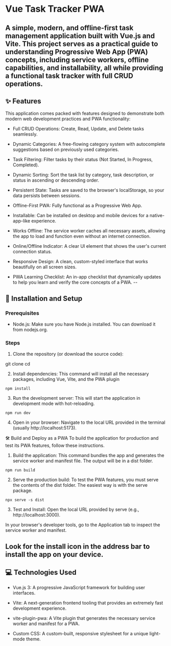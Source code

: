 #  Vue Task Tracker PWA
A simple, modern, and offline-first task management application built with Vue.js and Vite. This project serves as a practical guide to understanding Progressive Web App (PWA) concepts, including service workers, offline capabilities, and installability, all while providing a functional task tracker with full CRUD operations.
--

## ✨ Features 
This application comes packed with features designed to demonstrate both modern web development practices and PWA functionality:

- Full CRUD Operations: Create, Read, Update, and Delete tasks seamlessly.

- Dynamic Categories: A free-flowing category system with autocomplete suggestions based on previously used categories.

- Task Filtering: Filter tasks by their status (Not Started, In Progress, Completed).

- Dynamic Sorting: Sort the task list by category, task description, or status in ascending or descending order.

- Persistent State: Tasks are saved to the browser's localStorage, so your data persists between sessions.

- Offline-First PWA: Fully functional as a Progressive Web App.

- Installable: Can be installed on desktop and mobile devices for a native-app-like experience.

- Works Offline: The service worker caches all necessary assets, allowing the app to load and function even without an internet connection.

- Online/Offline Indicator: A clear UI element that shows the user's current connection status.

- Responsive Design: A clean, custom-styled interface that works beautifully on all screen sizes.

- PWA Learning Checklist: An in-app checklist that dynamically updates to help you learn and verify the core concepts of a PWA.
--

## 🚀 Installation and Setup

### Prerequisites
- Node.js: Make sure you have Node.js installed. You can download it from nodejs.org.

### Steps
1. Clone the repository (or download the source code):

git clone <your-repository-url>
cd <your-project-directory>

2. Install dependencies:
This command will install all the necessary packages, including Vue, Vite, and the PWA plugin
```
npm install
```
3. Run the development server:
This will start the application in development mode with hot-reloading.
```
npm run dev
```
4. Open in your browser:
Navigate to the local URL provided in the terminal (usually http://localhost:5173).

🛠️ Build and Deploy as a PWA
To build the application for production and test its PWA features, follow these instructions.

1. Build the application:
This command bundles the app and generates the service worker and manifest file. The output will be in a dist folder.
```
npm run build
```
2. Serve the production build:
To test the PWA features, you must serve the contents of the dist folder. The easiest way is with the serve package.
```
npx serve -s dist
```
3. Test and Install:
Open the local URL provided by serve (e.g., http://localhost:3000).

In your browser's developer tools, go to the Application tab to inspect the service worker and manifest.

Look for the install icon in the address bar to install the app on your device.
--

## 💻 Technologies Used
- Vue.js 3: A progressive JavaScript framework for building user interfaces.

- Vite: A next-generation frontend tooling that provides an extremely fast development experience.

- vite-plugin-pwa: A Vite plugin that generates the necessary service worker and manifest for a PWA.

- Custom CSS: A custom-built, responsive stylesheet for a unique light-mode theme.
